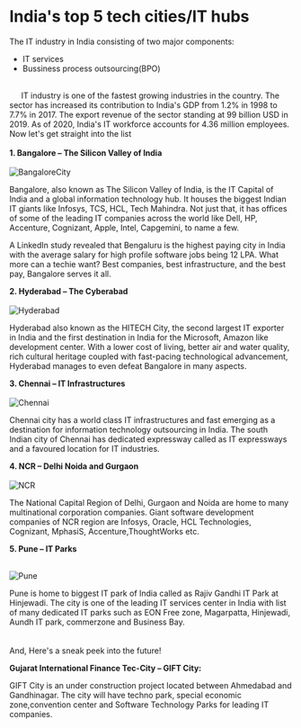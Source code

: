 # India's top 5 tech cities/IT hubs

The IT industry in India consisting of two major components: 
- IT services
- Bussiness process outsourcing(BPO)<br><br>

&emsp;&ensp;IT industry is one of the fastest growing industries in the country. The sector has increased its contribution to India's GDP from 1.2% in 1998 to 7.7% in 2017. The export revenue of the sector standing at 99 billion USD in 2019. As of 2020, India's IT workforce accounts for 4.36 million employees. Now let's get straight into the list
<br><br>**1. Bangalore – The Silicon Valley of India**<br><br>
![BangaloreCity](https://i.postimg.cc/DZj8vLnT/resize-16642899771652593556-Bangalore.jpg)

Bangalore, also known as The Silicon Valley of India, is the IT Capital of India and a global information technology hub. It houses the biggest Indian IT giants like Infosys, TCS, HCL, Tech Mahindra. Not just that, it has offices of some of the leading IT companies across the world like Dell, HP, Accenture, Cognizant, Apple, Intel, Capgemini, to name a few.  

A LinkedIn study revealed that Bengaluru is the highest paying city in India with the average salary for high profile software jobs being 12 LPA. What more can a techie want? Best companies, best infrastructure, and the best pay, Bangalore serves it all.  

**2. Hyderabad – The Cyberabad**<br><br>
![Hyderabad](https://i.postimg.cc/zftYcjqT/resize-16642901611992098808image.jpg)

Hyderabad also known as the HITECH City, the second largest IT exporter in India and the first destination in India for the Microsoft, Amazon like development center. With a lower cost of living, better air and water quality, rich cultural heritage coupled with fast-pacing technological advancement, Hyderabad manages to even defeat Bangalore in many aspects.  

**3. Chennai – IT Infrastructures**<br><br>
![Chennai](https://orelpc.com/img/image-23.png)

Chennai city has a world class IT infrastructures and fast emerging as a destination for information technology outsourcing in India. The south Indian city of Chennai has dedicated expressway called as IT expressways and a favoured location for IT industries.

**4. NCR – Delhi Noida and Gurgaon**<br><br>
![NCR](https://i.postimg.cc/4Ncg8VKS/resize-1664290456488888895image.jpg)

The National Capital Region of Delhi, Gurgaon and Noida are home to many multinational corporation companies. Giant software development companies of NCR region are Infosys, Oracle, HCL Technologies, Cognizant, MphasiS, Accenture,ThoughtWorks etc.

**5. Pune – IT Parks**<br><br>

![Pune](https://i.postimg.cc/gkv6CMn9/resize-16642907291692618844image.jpg)

Pune is home to biggest IT park of India called as Rajiv Gandhi IT Park at Hinjewadi. The city is one of the leading IT services center in India with list of many dedicated IT parks such as EON Free zone, Magarpatta, Hinjewadi, Aundh IT park, commerzone and Business Bay.<br><br><br>
And, Here's a sneak peek into the future!

**Gujarat International Finance Tec-City – GIFT City:**

GIFT City is an under construction project located between Ahmedabad and Gandhinagar. The city will have techno park, special economic zone,convention center and Software Technology Parks for leading IT companies.

